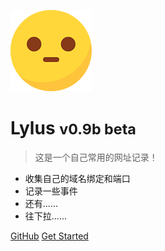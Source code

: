 ![logo](_media/logo.png)

# Lylus <small>v0.9b beta</small>

> 这是一个自己常用的网址记录！

* 收集自己的域名绑定和端口
* 记录一些事件
* 还有......
* 往下拉......

[GitHub](https://github.com/lylus/gitbook/)
[Get Started](#lylus-book)

